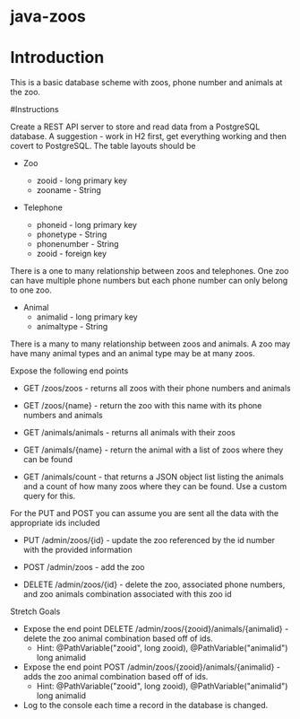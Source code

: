 # java-zoos

# Introduction

This is a basic database scheme with zoos, phone number and animals at the zoo.

#Instructions

Create a REST API server to store and read data from a PostgreSQL database. A suggestion - work in H2 first, get everything working and then covert to PostgreSQL. The table layouts should be

* Zoo
  * zooid - long primary key
  * zooname - String

* Telephone
  * phoneid - long primary key
  * phonetype - String
  * phonenumber - String
  * zooid - foreign key
  
There is a one to many relationship between zoos and telephones. One zoo can have multiple phone numbers but each phone number can only belong to one zoo.

* Animal
  * animalid - long primary key
  * animaltype - String

There is a many to many relationship between zoos and animals. A zoo may have many animal types and an animal type may be at many zoos.

Expose the following end points

* GET /zoos/zoos - returns all zoos with their phone numbers and animals
* GET /zoos/{name} - return the zoo with this name with its phone numbers and animals

* GET /animals/animals - returns all animals with their zoos
* GET /animals/{name} - return the animal with a list of zoos where they can be found

* GET /animals/count -  that returns a JSON object list listing the animals and a count of how many zoos where they can be found. Use a custom query for this.

For the PUT and POST you can assume you are sent all the data with the appropriate ids included

* PUT /admin/zoos/{id} - update the zoo referenced by the id number with the provided information

* POST /admin/zoos - add the zoo

* DELETE /admin/zoos/{id} - delete the zoo, associated phone numbers, and zoo animals combination associated with this zoo id

Stretch Goals
* Expose the end point DELETE /admin/zoos/{zooid}/animals/{animalid} - delete the zoo animal combination based off of ids. 
  * Hint: @PathVariable("zooid", long zooid), @PathVariable("animalid") long animalid
* Expose the end point POST /admin/zoos/{zooid}/animals/{animalid} - adds the zoo animal combination based off of ids. 
  * Hint: @PathVariable("zooid", long zooid), @PathVariable("animalid") long animalid
* Log to the console each time a record in the database is changed.
